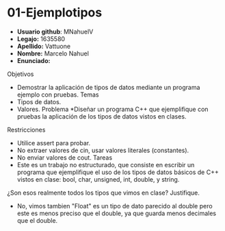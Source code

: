 # 01-Ejemplotipos
* **Usuario github**: MNahuelV
* **Legajo:** 1635580
* **Apellido:** Vattuone
* **Nombre:** Marcelo Nahuel
* **Enunciado:**

Objetivos
* Demostrar la aplicación de tipos de datos mediante un programa ejemplo con
pruebas.
Temas
* Tipos de datos.
* Valores.
Problema
*Diseñar un programa C++ que ejemplifique con pruebas la aplicación de los tipos
de datos vistos en clases.

Restricciones
* Utilice assert para probar.
* No extraer valores de cin, usar valores literales (constantes).
* No enviar valores de cout.
Tareas
* Este es un trabajo no estructurado, que consiste en escribir un programa que
ejemplifique el uso de los tipos de datos básicos de C++ vistos en clase: bool,
char, unsigned, int, double, y string.

¿Son esos realmente todos los tipos que vimos en clase?
Justifique.

* No, vimos tambien "Float" es un tipo de dato parecido al double pero este es menos preciso que el double, ya que guarda menos decimales que el double. 
